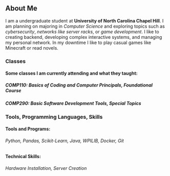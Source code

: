 ## About Me
I am a undergraduate student at **University of North Carolina Chapel Hill**. I am planning on majoring in *Computer Science* and exploring topics such as *cybersecurity*, *networks like server racks*, or *game development*.  I like to creating backend, developing complex interactive systems, and managing my personal network. In my downtime I like to play casual games like Minecraft or read novels.

### Classes
#### Some classes I am currently attending and what they taught:
##### COMP110: Basics of Coding and Computer Principals, Foundational Course
##### COMP290: Basic Software Development Tools, Special Topics

### Tools, Programming Languages, Skills
#### Tools and Programs:
###### Python, Pandas, Scikit-Learn, Java, WPILIB, Docker, Git
#### Technical Skills:
###### Hardware Installation, Server Creation
